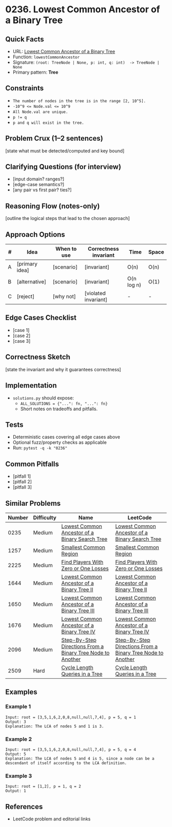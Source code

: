 # 0236. Lowest Common Ancestor of a Binary Tree

## Quick Facts

- URL: [Lowest Common Ancestor of a Binary Tree](https://leetcode.com/problems/lowest-common-ancestor-of-a-binary-tree/)
- Function: `lowestCommonAncestor`
- Signature: `(root: TreeNode | None, p: int, q: int)  -> TreeNode | None`
- Primary pattern: **Tree**

## Constraints

- `The number of nodes in the tree is in the range [2, 10^5].`
- `-10^9 <= Node.val <= 10^9`
- `All Node.val are unique.`
- `p != q`
- `p and q will exist in the tree.`

## Problem Crux (1–2 sentences)

[state what must be detected/computed and key bound]

## Clarifying Questions (for interview)

- [input domain? ranges?]
- [edge-case semantics?]
- [any pair vs first pair? ties?]

## Reasoning Flow (notes-only)

[outline the logical steps that lead to the chosen approach]

## Approach Options

| # | Idea | When to use | Correctness invariant | Time | Space |
|---|------|-------------|-----------------------|------|-------|
| A | [primary idea] | [scenario] | [invariant] | O(n) | O(n) |
| B | [alternative] | [scenario] | [invariant] | O(n log n) | O(1) |
| C | [reject] | [why not] | [violated invariant] | - | - |

## Edge Cases Checklist

- [case 1]
- [case 2]
- [case 3]

## Correctness Sketch

[state the invariant and why it guarantees correctness]

## Implementation

- `solutions.py` should expose:
  - `ALL_SOLUTIONS = {"...": fn, "...": fn}`
  - Short notes on tradeoffs and pitfalls.

## Tests

- Deterministic cases covering all edge cases above
- Optional fuzz/property checks as applicable
- Run: `pytest -q -k "0236"`

## Common Pitfalls

- [pitfall 1]
- [pitfall 2]
- [pitfall 3]

## Similar Problems

| Number | Difficulty | Name | LeetCode |
|---|---|---|---|
| 0235 | Medium | [Lowest Common Ancestor of a Binary Search Tree](../0235-lowest-common-ancestor-of-a-binary-search-tree/readme.md) | [Lowest Common Ancestor of a Binary Search Tree](https://leetcode.com/problems/lowest-common-ancestor-of-a-binary-search-tree/) |
| 1257 | Medium | [Smallest Common Region](../1257-smallest-common-region/readme.md) | [Smallest Common Region](https://leetcode.com/problems/smallest-common-region/) |
| 2225 | Medium | [Find Players With Zero or One Losses](../2225-find-players-with-zero-or-one-losses/readme.md) | [Find Players With Zero or One Losses](https://leetcode.com/problems/find-players-with-zero-or-one-losses/) |
| 1644 | Medium | [Lowest Common Ancestor of a Binary Tree II](../1644-lowest-common-ancestor-of-a-binary-tree-ii/readme.md) | [Lowest Common Ancestor of a Binary Tree II](https://leetcode.com/problems/lowest-common-ancestor-of-a-binary-tree-ii/) |
| 1650 | Medium | [Lowest Common Ancestor of a Binary Tree III](../1650-lowest-common-ancestor-of-a-binary-tree-iii/readme.md) | [Lowest Common Ancestor of a Binary Tree III](https://leetcode.com/problems/lowest-common-ancestor-of-a-binary-tree-iii/) |
| 1676 | Medium | [Lowest Common Ancestor of a Binary Tree IV](../1676-lowest-common-ancestor-of-a-binary-tree-iv/readme.md) | [Lowest Common Ancestor of a Binary Tree IV](https://leetcode.com/problems/lowest-common-ancestor-of-a-binary-tree-iv/) |
| 2096 | Medium | [Step-By-Step Directions From a Binary Tree Node to Another](../2096-step-by-step-directions-from-a-binary-tree-node-to-another/readme.md) | [Step-By-Step Directions From a Binary Tree Node to Another](https://leetcode.com/problems/step-by-step-directions-from-a-binary-tree-node-to-another/) |
| 2509 | Hard | [Cycle Length Queries in a Tree](../2509-cycle-length-queries-in-a-tree/readme.md) | [Cycle Length Queries in a Tree](https://leetcode.com/problems/cycle-length-queries-in-a-tree/) |

## Examples

### Example 1

```text
Input: root = [3,5,1,6,2,0,8,null,null,7,4], p = 5, q = 1
Output: 3
Explanation: The LCA of nodes 5 and 1 is 3.
```

### Example 2

```text
Input: root = [3,5,1,6,2,0,8,null,null,7,4], p = 5, q = 4
Output: 5
Explanation: The LCA of nodes 5 and 4 is 5, since a node can be a descendant of itself according to the LCA definition.
```

### Example 3

```text
Input: root = [1,2], p = 1, q = 2
Output: 1
```

## References

- LeetCode problem and editorial links
